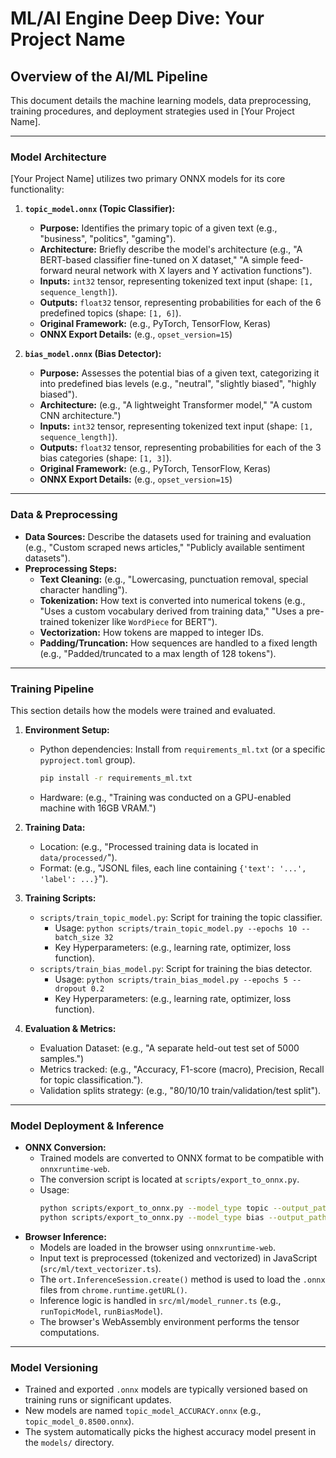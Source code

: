 # ML/AI Engine Deep Dive: Your Project Name

## Overview of the AI/ML Pipeline

This document details the machine learning models, data preprocessing, training procedures, and deployment strategies used in [Your Project Name].

---

### Model Architecture

[Your Project Name] utilizes two primary ONNX models for its core functionality:

1.  **`topic_model.onnx` (Topic Classifier):**
    * **Purpose:** Identifies the primary topic of a given text (e.g., "business", "politics", "gaming").
    * **Architecture:** Briefly describe the model's architecture (e.g., "A BERT-based classifier fine-tuned on X dataset," "A simple feed-forward neural network with X layers and Y activation functions").
    * **Inputs:** `int32` tensor, representing tokenized text input (shape: `[1, sequence_length]`).
    * **Outputs:** `float32` tensor, representing probabilities for each of the 6 predefined topics (shape: `[1, 6]`).
    * **Original Framework:** (e.g., PyTorch, TensorFlow, Keras)
    * **ONNX Export Details:** (e.g., `opset_version=15`)

2.  **`bias_model.onnx` (Bias Detector):**
    * **Purpose:** Assesses the potential bias of a given text, categorizing it into predefined bias levels (e.g., "neutral", "slightly biased", "highly biased").
    * **Architecture:** (e.g., "A lightweight Transformer model," "A custom CNN architecture.")
    * **Inputs:** `int32` tensor, representing tokenized text input (shape: `[1, sequence_length]`).
    * **Outputs:** `float32` tensor, representing probabilities for each of the 3 bias categories (shape: `[1, 3]`).
    * **Original Framework:** (e.g., PyTorch, TensorFlow, Keras)
    * **ONNX Export Details:** (e.g., `opset_version=15`)

---

### Data & Preprocessing

* **Data Sources:** Describe the datasets used for training and evaluation (e.g., "Custom scraped news articles," "Publicly available sentiment datasets").
* **Preprocessing Steps:**
    * **Text Cleaning:** (e.g., "Lowercasing, punctuation removal, special character handling").
    * **Tokenization:** How text is converted into numerical tokens (e.g., "Uses a custom vocabulary derived from training data," "Uses a pre-trained tokenizer like `WordPiece` for BERT").
    * **Vectorization:** How tokens are mapped to integer IDs.
    * **Padding/Truncation:** How sequences are handled to a fixed length (e.g., "Padded/truncated to a max length of 128 tokens").

---

### Training Pipeline

This section details how the models were trained and evaluated.

1.  **Environment Setup:**
    * Python dependencies: Install from `requirements_ml.txt` (or a specific `pyproject.toml` group).
        ```bash
        pip install -r requirements_ml.txt
        ```
    * Hardware: (e.g., "Training was conducted on a GPU-enabled machine with 16GB VRAM.")

2.  **Training Data:**
    * Location: (e.g., "Processed training data is located in `data/processed/`").
    * Format: (e.g., "JSONL files, each line containing `{'text': '...', 'label': ...}`").

3.  **Training Scripts:**
    * `scripts/train_topic_model.py`: Script for training the topic classifier.
        * Usage: `python scripts/train_topic_model.py --epochs 10 --batch_size 32`
        * Key Hyperparameters: (e.g., learning rate, optimizer, loss function).
    * `scripts/train_bias_model.py`: Script for training the bias detector.
        * Usage: `python scripts/train_bias_model.py --epochs 5 --dropout 0.2`
        * Key Hyperparameters: (e.g., learning rate, optimizer, loss function).

4.  **Evaluation & Metrics:**
    * Evaluation Dataset: (e.g., "A separate held-out test set of 5000 samples.")
    * Metrics tracked: (e.g., "Accuracy, F1-score (macro), Precision, Recall for topic classification.").
    * Validation splits strategy: (e.g., "80/10/10 train/validation/test split").

---

### Model Deployment & Inference

* **ONNX Conversion:**
    * Trained models are converted to ONNX format to be compatible with `onnxruntime-web`.
    * The conversion script is located at `scripts/export_to_onnx.py`.
    * Usage:
        ```bash
        python scripts/export_to_onnx.py --model_type topic --output_path models/topic_model.onnx
        python scripts/export_to_onnx.py --model_type bias --output_path models/bias_model.onnx
        ```
* **Browser Inference:**
    * Models are loaded in the browser using `onnxruntime-web`.
    * Input text is preprocessed (tokenized and vectorized) in JavaScript (`src/ml/text_vectorizer.ts`).
    * The `ort.InferenceSession.create()` method is used to load the `.onnx` files from `chrome.runtime.getURL()`.
    * Inference logic is handled in `src/ml/model_runner.ts` (e.g., `runTopicModel`, `runBiasModel`).
    * The browser's WebAssembly environment performs the tensor computations.

---

### Model Versioning

* Trained and exported `.onnx` models are typically versioned based on training runs or significant updates.
* New models are named `topic_model_ACCURACY.onnx` (e.g., `topic_model_0.8500.onnx`).
* The system automatically picks the highest accuracy model present in the `models/` directory.
